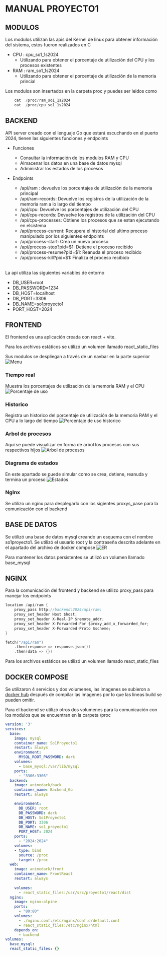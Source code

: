 # MANUAL PROYECTO1

## MODULOS
Los modulos utilizan las apis del Kernel de linux para obtener información del sistema, estos fueron realizados en C

* CPU : cpu_so1_1s2024
    * Utilizando para obtener el porcentaje de utilización del CPU y los procesos existentes
* RAM : ram_so1_1s2024
    * Utilizando para obtener el porcentaje de utilización de la memoria princial

Los modulos son insertados en la carpeta proc y puedes ser leidos como 

```c
    cat  /proc/ram_so1_1s2024
    cat  /proc/cpu_so1_1s2024
```

## BACKEND
API server creado con el lenguaje Go que estará escuchando en el puerto 2024, tienen las siguientes funciones y endpoints

* Funciones
    * Consultar la información de los modulos RAM y CPU
    * Almacenar los datos en una base de datos mysql
    * Administrar los estados de los procesos
* Endpoints
    * /api/ram : devuelve los porcentajes de utilización de la memoria principal
    * /api/ram-records: Devuelve los registros de la utilización de la memoria ram a lo largo del tiempo
    * /api/cpu: Devuelve los porcentajes de utilización del CPU
    * /api/cpu-records: Devuelve los registros de la utilización del CPU
    * /api/cpu-processes: Obtiene los procesos que se estan ejecutando en elsistema
    * /api/process-current: Recupera el historial del ultimo proceso manipulado por los siguientes endpoints
    * /api/process-start: Crea un nuevo proceso
    * /api/process-stop?pid=$1: Detiene el proceso recibido
    * /api/process-resume?pid=$1: Reanuda el proceso recibido
    * /api/process-kill?pid=$1: Finaliza el proceso recibido 
    
    <br>

La api utiliza las siguientes variables de entorno
* DB_USER=root
* DB_PASSWORD=1234
* DB_HOST=localhost
* DB_PORT=3306
* DB_NAME=so1proyecto1
* PORT_HOST=2024

## FRONTEND
El frontend es una aplicación creada con react + vite. <br>

Para los archivos estáticos se utilizó un volumen llamado react_static_files

Sus modulos se despliegan a través de un navbar en la parte superior
![Menu](./Imagenes/Menu.png)


### Tiempo real
Muestra los porcentajes de utilización de la memoria RAM y el CPU
![Porcentaje de uso](./Imagenes/donasReal.png)

### Historico
Registra un historico del porcentaje de utilización de la memoria RAM y el CPU a lo largo del tiempo
![Porcentaje de uso historico](./Imagenes/historico.png)

### Arbol de procesos
Aquí se puede visualizar en forma de arbol los procesos con sus respectivos hijos
![Arbol de procesos](./Imagenes/arbolprocesos.png)

### Diagrama de estados
En este apartado se puede simular como se crea, detiene, reanuda y termina un proceso
![Estados](./Imagenes/estados.png)


### NgInx
Se utilizo un nginx para desplegarlo con los sigientes proxys_pase para la comunicación con el backend

## BASE DE DATOS
Se utilizó una base de datos mysql creando un esquema con el nombre so1proyecto1. Se utilizó el usuario root y la contraseña descrita adelante en el apartado del archivo de docker compose
![ER](./Imagenes/ER.png)

Para mantener los datos persistentes se utilizó un volumen llamado base_mysql

## NGINX
Para la comunicación del frontend y backend se utilizo proxy_pass para manejar los endpoints

```c
location /api/ram {
    proxy_pass http://backend:2024/api/ram;
    proxy_set_header Host $host;
    proxy_set_header X-Real-IP $remote_addr;
    proxy_set_header X-Forwarded-For $proxy_add_x_forwarded_for;
    proxy_set_header X-Forwarded-Proto $scheme;
}
```

```c
fetch("/api/ram")
    .then(response => response.json())
    .then(data => {})
```

Para los archivos estáticos se utilizó un volumen llamado react_static_files

## DOCKER COMPOSE

Se utilizaron 4 servicios y dos volumenes, las imagenes se subieron a [docker hub](https://hub.docker.com/u/jlixdocker) después de compilar las imagenes por lo que las lineas build se pueden omitir.

Para el backend se utilizó otros dos volumenes para la comunicación con los modulos que se encuentran en la carpeta /proc

```yaml
version: '3'
services:
  base:
    image: mysql
    container_name: So1Proyecto1
    restart: always
    environment:
      MYSQL_ROOT_PASSWORD: dark
    volumes:
      - base_mysql:/var/lib/mysql      
    ports:
      - "3306:3306"
  backend:
    image: animedark/back
    container_name: Backend_Go
    restart: always

    environment:
      DB_USER: root
      DB_PASSWORD: dark
      DB_HOST: So1Proyecto1
      DB_PORT: 3306
      DB_NAME: so1_proyecto1
      PORT_HOST: 2024
    ports:
      - "2024:2024"
    volumes:
    - type: bind
      source: /proc
      target: /proc
  web:
    image: animedark/front
    container_name: FrontReact
    restart: always
    
    volumes:
      - react_static_files:/usr/src/proyecto1/react/dist
  nginx:
    image: nginx:alpine
    ports:
      - "80:80"
    volumes:
      - ./nginx.conf:/etc/nginx/conf.d/default.conf
      - react_static_files:/etc/nginx/html
    depends_on:
      - backend
volumes:
  base_mysql:
  react_static_files: {}
  
  

```